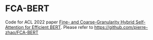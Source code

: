 # FCA-BERT

Code for ACL 2022 paper [Fine- and Coarse-Granularity Hybrid Self-Attention for Efficient BERT](https://aclanthology.org/2022.acl-long.330.pdf).
Please refer to https://github.com/pierre-zhao/FCA-BERT
